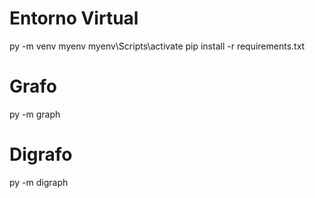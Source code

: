 
# Entorno Virtual

py -m venv myenv
myenv\Scripts\activate
pip install -r requirements.txt


# Grafo

py -m graph

# Digrafo

py -m digraph
